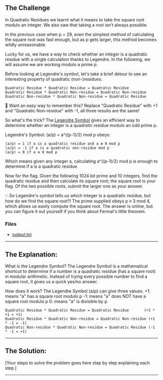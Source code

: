 ## The Challenge


In Quadratic Residues we learnt what it means to take the square root modulo an integer. We also saw that taking a root isn't always possible.

In the previous case when p = 29, even the simplest method of calculating the square root was fast enough, but as p gets larger, this method becomes wildly unreasonable.

Lucky for us, we have a way to check whether an integer is a quadratic residue with a single calculation thanks to Legendre. In the following, we will assume we are working modulo a prime p.

Before looking at Legendre's symbol, let's take a brief detour to see an interesting property of quadratic (non-)residues.

```
Quadratic Residue * Quadratic Residue = Quadratic Residue
Quadratic Residue * Quadratic Non-residue = Quadratic Non-residue
Quadratic Non-residue * Quadratic Non-residue = Quadratic Residue
```

📝 Want an easy way to remember this? Replace "Quadratic Residue" with +1 and "Quadratic Non-residue" with -1, all three results are the same!

So what's the trick? The [Legendre Symbol](https://en.wikipedia.org/wiki/Legendre_symbol) gives an efficient way to determine whether an integer is a quadratic residue modulo an odd prime p.

Legendre's Symbol: (a/p) = a^((p-1)/2) mod p obeys:

```
(a/p) = 1 if a is a quadratic residue and a ≢ 0 mod p
(a/p) = -1 if a is a quadratic non-residue mod p
(a/p) = 0 if a ≡ 0 mod p
```

Which means given any integer a, calculating a^((p-1)/2) mod p is enough to determine if a is a quadratic residue.

Now for the flag. Given the following 1024 bit prime and 10 integers, find the quadratic residue and then calculate its square root; the square root is your flag. Of the two possible roots, submit the larger one as your answer.

💡 So Legendre's symbol tells us which integer is a quadratic residue, but how do we find the square root?! The prime supplied obeys p ≡ 3 mod 4, which allows us easily compute the square root. The answer is online, but you can figure it out yourself if you think about Fermat's little theorem.

### Files
- [output.txt](Crypto/Legendre-Symbol/output.txt)

---
## The Explanation:

What is the Legendre Symbol?
The Legendre Symbol is a mathematical shortcut to determine if a number is a quadratic residue (has a square root) in modular arithmetic. Instead of trying every possible number to find a square root, it gives us a quick yes/no answer.

How does it work?
The Legendre Symbol (a/p) can give three values:
+1: means "a" has a square root modulo p
-1: means "a" does NOT have a square root modulo p
0: means "a" is divisible by p
```
Quadratic Residue * Quadratic Residue = Quadratic Residue       (+1 * +1 = +1)
Quadratic Residue * Quadratic Non-residue = Quadratic Non-residue (+1 * -1 = -1)
Quadratic Non-residue * Quadratic Non-residue = Quadratic Residue (-1 * -1 = +1)
```


---
## The Solution:

[Your steps to solve the problem goes here step by step explaining each step.]


---